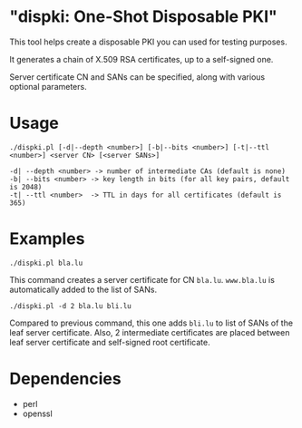 # "dispki: One-Shot Disposable PKI"

This tool helps create a disposable PKI you can used for testing purposes.

It generates a chain of X.509 RSA certificates, up to a self-signed one.

Server certificate CN and SANs can be specified, along with various optional
parameters.

# Usage

    ./dispki.pl [-d|--depth <number>] [-b|--bits <number>] [-t|--ttl <number>] <server CN> [<server SANs>]

    -d| --depth <number> -> number of intermediate CAs (default is none)
    -b| --bits <number> -> key length in bits (for all key pairs, default is 2048)
    -t| --ttl <number>  -> TTL in days for all certificates (default is 365)

# Examples

    ./dispki.pl bla.lu

This command creates a server certificate for CN `bla.lu`. `www.bla.lu` is
automatically added to the list of SANs.

    ./dispki.pl -d 2 bla.lu bli.lu

Compared to previous command, this one adds `bli.lu` to list of SANs of the
leaf server certificate. Also, 2 intermediate certificates are placed between
leaf server certificate and self-signed root certificate.

# Dependencies

- perl
- openssl
